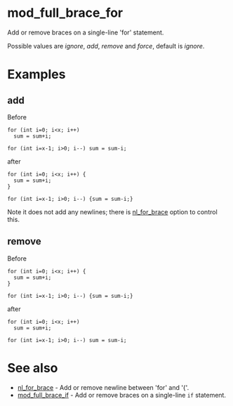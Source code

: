 # mod_full_brace_for

 Add or remove braces on a single-line 'for' statement.

 Possible values are _ignore_, _add_, _remove_ and _force_, default is _ignore_.

# Examples

## add
Before
```
for (int i=0; i<x; i++)
  sum = sum+i;

for (int i=x-1; i>0; i--) sum = sum-i;
```
after
```
for (int i=0; i<x; i++) {
  sum = sum+i;
}

for (int i=x-1; i>0; i--) {sum = sum-i;}
```
Note it does not add any newlines; there is [nl_for_brace](../newline_options/nl_for_brace.md) option to control this.

## remove
Before
```
for (int i=0; i<x; i++) {
  sum = sum+i;
}

for (int i=x-1; i>0; i--) {sum = sum-i;}
```
after
```
for (int i=0; i<x; i++)
  sum = sum+i;

for (int i=x-1; i>0; i--) sum = sum-i;
```

# See also

* [nl_for_brace](../newline_options/nl_for_brace.md) - Add or remove newline between 'for' and '{'.
* [mod_full_brace_if](mod_full_brace_if.md) - Add or remove braces on a single-line `if` statement.
